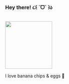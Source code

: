 <h3> Hey there! ૮꒰ ˊᗜˋ ꒱ა</h3><br>
<img src="https://camo.githubusercontent.com/27580a32faa17e70eb452c4d5da3c99194238de3451ffebb88ac92b53f50b98a/68747470733a2f2f6769746875622e6769746875626173736574732e636f6d2f696d616765732f6d6f6e612d6c6f6164696e672d64656661756c742e676966" width="150">
<p>I love banana chips & eggs 🍳</p>
